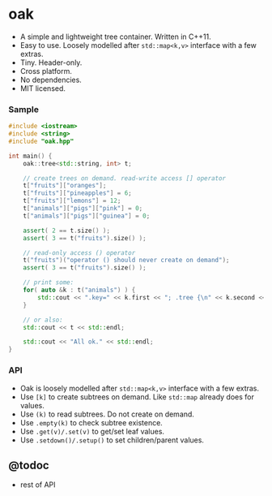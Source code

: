 oak
===
- A simple and lightweight tree container. Written in C++11.
- Easy to use. Loosely modelled after `std::map<k,v>` interface with a few extras.
- Tiny. Header-only.
- Cross platform.
- No dependencies.
- MIT licensed.

### Sample
```c++
#include <iostream>
#include <string>
#include "oak.hpp"

int main() {
    oak::tree<std::string, int> t;

    // create trees on demand. read-write access [] operator
    t["fruits"]["oranges"];
    t["fruits"]["pineapples"] = 6;
    t["fruits"]["lemons"] = 12;
    t["animals"]["pigs"]["pink"] = 0;
    t["animals"]["pigs"]["guinea"] = 0;

    assert( 2 == t.size() );
    assert( 3 == t("fruits").size() );

    // read-only access () operator
    t("fruits")("operator () should never create on demand");
    assert( 3 == t("fruits").size() );

    // print some:
    for( auto &k : t("animals") ) {
        std::cout << ".key=" << k.first << "; .tree {\n" << k.second << "}" << std::endl;
    }

    // or also:
    std::cout << t << std::endl;

    std::cout << "All ok." << std::endl;
}
```

### API
- Oak is loosely modelled after `std::map<k,v>` interface with a few extras.
- Use `[k]` to create subtrees on demand. Like `std::map` already does for values.
- Use `(k)` to read subtrees. Do not create on demand.
- Use `.empty(k)` to check subtree existence.
- Use `.get(v)/.set(v)` to get/set leaf values.
- Use `.setdown()/.setup()` to set children/parent values.

## @todoc
- rest of API
